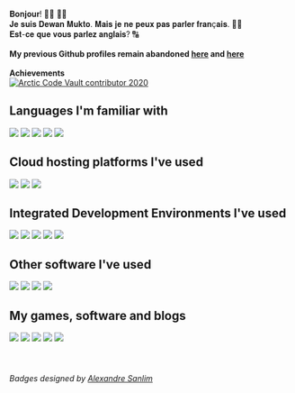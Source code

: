 𝐁𝐨𝐧𝐣𝐨𝐮𝐫! 👨‍💻 🙋‍♂️
<br>
𝐉𝐞 𝐬𝐮𝐢𝐬 𝐃𝐞𝐰𝐚𝐧 𝐌𝐮𝐤𝐭𝐨. 𝐌𝐚𝐢𝐬 𝐣𝐞 𝐧𝐞 𝐩𝐞𝐮𝐱 𝐩𝐚𝐬 𝐩𝐚𝐫𝐥𝐞𝐫 𝐟𝐫𝐚𝐧ç𝐚𝐢𝐬. 🤦‍♂️
<br>
𝐄𝐬𝐭-𝐜𝐞 𝐪𝐮𝐞 𝐯𝐨𝐮𝐬 𝐩𝐚𝐫𝐥𝐞𝐳 𝐚𝐧𝐠𝐥𝐚𝐢𝐬? 🔠
<br />
<br />
**My previous Github profiles remain abandoned [here](https://github.com/dewanmukto) and [here](https://github.com/asentu)**
<br />
<br />
**Achievements**
<br>
<a href="https://github.com/dewanmukto">![Arctic Code Vault contributor 2020](https://github.githubassets.com/images/modules/profile/badge--acv-64.png)</a>
<br />
## Languages I'm familiar with
<a href="#"><img src="https://img.shields.io/badge/Python-3776AB?style=for-the-badge&logo=python&logoColor=white" /></a>
<a href="#"><img src="https://img.shields.io/badge/HTML5-E34F26?style=for-the-badge&logo=html5&logoColor=white" /></a>
<a href="#"><img src="https://img.shields.io/badge/CSS3-1572B6?style=for-the-badge&logo=css3&logoColor=white" /></a>
<a href="#"><img src="https://img.shields.io/badge/JavaScript-F7DF1E?style=for-the-badge&logo=javascript&logoColor=black" /></a>
<a href="#"><img src="https://img.shields.io/badge/R-276DC3?style=for-the-badge&logo=r&logoColor=white" /></a>
<br />
## Cloud hosting platforms I've used
<a href="#"><img src="https://img.shields.io/badge/Netlify-00C7B7?style=for-the-badge&logo=netlify&logoColor=white" /></a>
<a href="#"><img src="https://img.shields.io/badge/replit-667881?style=for-the-badge&logo=replit&logoColor=white" /></a>
<a href="#"><img src="https://img.shields.io/badge/Glitch-2800ff?style=for-the-badge&logo=glitch&logoColor=white" /></a>
<br />
## Integrated Development Environments I've used
<a href="#"><img src="https://img.shields.io/badge/Atom-66595C?style=for-the-badge&logo=Atom&logoColor=white" /></a>
<a href="#"><img src="https://img.shields.io/badge/Visual_Studio-5C2D91?style=for-the-badge&logo=visual%20studio&logoColor=white" /></a>
<a href="#"><img src="https://img.shields.io/badge/Eclipse-2C2255?style=for-the-badge&logo=eclipse&logoColor=whitee" /></a>
<a href="#"><img src="https://img.shields.io/badge/pycharm-143?style=for-the-badge&logo=pycharm&logoColor=black&color=black&labelColor=green" /></a>
<a href="#"><img src="https://img.shields.io/badge/IntelliJIDEA-000000.svg?style=for-the-badge&logo=intellij-idea&logoColor=white" /></a>
<br />
## Other software I've used
<a href="#"><img src="https://img.shields.io/badge/Unity-100000?style=for-the-badge&logo=unity&logoColor=white" /></a>
<a href="#"><img src="https://img.shields.io/badge/gimp-5C5543?style=for-the-badge&logo=gimp&logoColor=white" /></a>
<a href="#"><img src="https://img.shields.io/badge/Adobe%20Photoshop-31A8FF?style=for-the-badge&logo=Adobe%20Photoshop&logoColor=black" /></a>
<a href="#"><img src="https://img.shields.io/badge/Canva-%2300C4CC.svg?&style=for-the-badge&logo=Canva&logoColor=white" /></a>
<br />
## My games, software and blogs
<a href="https://arubiscube.itch.io/"><img src="https://img.shields.io/badge/Itch.io-FA5C5C?style=for-the-badge&logo=itchdotio&logoColor=white" /></a>
<a href="https://muktology.medium.com"><img src="https://img.shields.io/badge/Medium-12100E?style=for-the-badge&logo=medium&logoColor=white" /></a>
<a href="https://www.mukto.live/"><img src="https://img.shields.io/badge/Blogger-FF5722?style=for-the-badge&logo=blogger&logoColor=white" /></a>
<a href="https://muktology.data.blog/"><img src="https://img.shields.io/badge/Wordpress-21759B?style=for-the-badge&logo=wordpress&logoColor=white" /></a>
<a href="https://patreon.com/thepoetking"><img src="https://img.shields.io/badge/Patreon-F96854?style=for-the-badge&logo=patreon&logoColor=white" /></a>
<br /><br /><br />
###### Badges designed by [Alexandre Sanlim](https://github.com/alexandresanlim/Badges4-README.md-Profile)

<!-- WOW, YOU'RE ACTUALLY READING THE SOURCE! NO PROBLEM, WE ALL LEARN FROM EXAMPLES ANYWAY. 😄 -->
